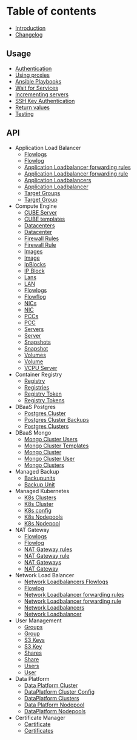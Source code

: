 # Table of contents

* [Introduction](README.md)
* [Changelog](changelog.md)

## Usage

* [Authentication](usage/authentication.md)
* [Using proxies](usage/http\_proxy.md)
* [Ansible Playbooks](usage/ansibleplaybooks.md)
* [Wait for Services](usage/waitforservices.md)
* [Incrementing servers](usage/incrementingservers.md)
* [SSH Key Authentication](usage/sshkeyauthentication.md)
* [Return values](usage/returnvalues.md)
* [Testing](usage/testing.md)

## API
* Application Load Balancer
  * [Flowlogs](api/applicationloadbalancer/application_load_balancer_flowlog_info.md)
  * [Flowlog](api/applicationloadbalancer/application_load_balancer_flowlog.md)
  * [Application Loadbalancer forwarding rules](api/applicationloadbalancer/application_load_balancer_forwardingrule_info.md)
  * [Application Loadbalancer forwarding rule](api/applicationloadbalancer/application_load_balancer_forwardingrule.md)
  * [Application Loadbalancers](api/applicationloadbalancer/application_load_balancer_info.md)
  * [Application Loadbalancer](api/applicationloadbalancer/application_load_balancer.md)
  * [Target Groups](api/applicationloadbalancer/target_group_info.md)
  * [Target Group](api/applicationloadbalancer/target_group.md)
* Compute Engine
  * [CUBE Server](api/compute-engine/cube_server.md)
  * [CUBE templates](api/compute-engine/cube_template_info.md)
  * [Datacenters](api/compute-engine/datacenter_info.md)
  * [Datacenter](api/compute-engine/datacenter.md)
  * [Firewall Rules](api/compute-engine/firewall_rule_info.md)
  * [Firewall Rule](api/compute-engine/firewall_rule.md)
  * [Images](api/compute-engine/image_info.md)
  * [Image](api/compute-engine/image.md)
  * [IpBlocks](api/compute-engine/ipblock_info.md)
  * [IP Block](api/compute-engine/ipblock.md)
  * [Lans](api/compute-engine/lan_info.md)
  * [LAN](api/compute-engine/lan.md)
  * [Flowlogs](api/compute-engine/nic_flowlog_info.md)
  * [Flowflog](api/compute-engine/nic_flowlog.md)
  * [NICs](api/compute-engine/nic_info.md)
  * [NIC](api/compute-engine/nic.md)
  * [PCCs](api/compute-engine/pcc_info.md)
  * [PCC](api/compute-engine/pcc.md)
  * [Servers](api/compute-engine/server_info.md)
  * [Server](api/compute-engine/server.md)
  * [Snapshots](api/compute-engine/snapshot_info.md)
  * [Snapshot](api/compute-engine/snapshot.md)
  * [Volumes](api/compute-engine/volume_info.md)
  * [Volume](api/compute-engine/volume.md)
  * [VCPU Server](api/compute-engine/vcpu_server.md)
* Container Registry
  * [Registry](api/container-registry/registry.md)
  * [Registries](api/container-registry/registry_info.md)
  * [Registry Token](api/container-registry/registry_token.md)
  * [Registry Tokens](api/container-registry/registry_token_info.md)
* DBaaS Postgres
  * [Postgres Cluster](api/dbaas-postgres/postgres_cluster.md)
  * [Postgres Cluster Backups](api/dbaas-postgres/postgres_backup_info.md)
  * [Postgres Clusters](api/dbaas-postgres/postgres_cluster_info.md)
* DBaaS Mongo
  * [Mongo Cluster Users](api/dbaas-mongo/mongo_cluster_info.md)
  * [Mongo Cluster Templates](api/dbaas-mongo/mongo_cluster_template_info.md)
  * [Mongo Cluster](api/dbaas-mongo/mongo_cluster.md)
  * [Mongo Cluster User](api/dbaas-mongo/mongo_cluster_user.md)
  * [Mongo Clusters](api/dbaas-mongo/mongo_cluster_user_info.md)
* Managed Backup
  * [Backupunits](api/managed-backup/backupunit_info.md)
  * [Backup Unit](api/managed-backup/backupunit.md)
* Managed Kubernetes
  * [K8s Clusters](api/managed-kubernetes/k8s_cluster_info.md)
  * [K8s Cluster](api/managed-kubernetes/k8s_cluster.md)
  * [K8s config](api/managed-kubernetes/k8s_config.md)
  * [K8s Nodepools](api/managed-kubernetes/k8s_nodepool_info.md)
  * [K8s Nodepool](api/managed-kubernetes/k8s_nodepool.md)
* NAT Gateway
  * [Flowlogs](api/natgateway/nat_gateway_flowlog_info.md)
  * [Flowlog](api/natgateway/nat_gateway_flowlog.md)
  * [NAT Gateway rules](api/natgateway/nat_gateway_rule_info.md)
  * [NAT Gateway rule](api/natgateway/nat_gateway_rule.md)
  * [NAT Gateways](api/natgateway/nat_gateway_info.md)
  * [NAT Gateway](api/natgateway/nat_gateway.md)
* Network Load Balancer
  * [Network Loadbalancers Flowlogs](api/networkloadbalancer/network_load_balancer_flowlog_info.md)
  * [Flowlog](api/networkloadbalancer/network_load_balancer_flowlog.md)
  * [Network Loadbalancer forwarding rules](api/networkloadbalancer/network_load_balancer_rule_info.md)
  * [Network Loadbalancer forwarding rule](api/networkloadbalancer/network_load_balancer_rule.md)
  * [Network Loadbalancers](api/networkloadbalancer/network_load_balancer_info.md)
  * [Network Loadbalancer](api/networkloadbalancer/network_load_balancer.md)
* User Management
  * [Groups](api/user-management/group_info.md)
  * [Group](api/user-management/group.md)
  * [S3 Keys](api/user-management/s3key_info.md)
  * [S3 Key](api/user-management/s3key.md)
  * [Shares](api/user-management/share_info.md)
  * [Share](api/user-management/share.md)
  * [Users](api/user-management/user_info.md)
  * [User](api/user-management/user.md)
* Data Platform
  * [Data Platform Cluster](api/dataplatform/dataplatform_cluster.md)
  * [DataPlatform Cluster Config](api/dataplatform/dataplatform_cluster_config.md)
  * [DataPlatform Clusters](api/dataplatform/dataplatform_cluster_info.md)
  * [Data Platform Nodepool](api/dataplatform/dataplatform_nodepool.md)
  * [DataPlatform Nodepools](api/dataplatform/dataplatform_nodepool_info.md)
* Certificate Manager
  * [Certificate](api/certificate/certificate.md)
  * [Certificates](api/certificate/certificate_info.md)
